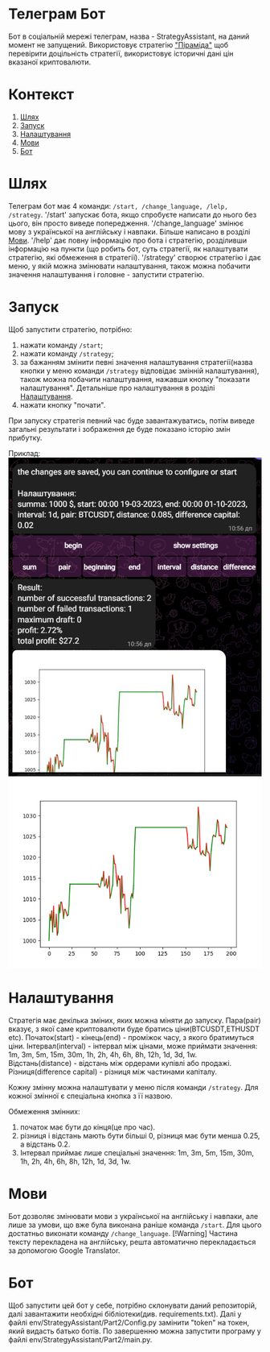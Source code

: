 # Телеграм Бот
Бот в соціальній мережі телеграм, назва - StrategyAssistant, на даний момент не запущений. Використовує стратегію ["Піраміда"](https://github.com/DemaReaktor/StrategyAssistant/tree/main/%D0%A2%D0%B5%D0%BE%D1%80%D1%96%D1%8F%20%D0%B5%D1%84%D0%B5%D0%BA%D1%82%D0%B8%D0%B2%D0%BD%D0%BE%D1%97%20%D1%82%D0%BE%D1%80%D0%B3%D1%96%D0%B2%D0%BB%D1%96) щоб перевірити доцільність стратегії, використовує історичні дані цін вказаної криптовалюти.

# Контекст
1. [Шлях](#Шлях)
2. [Запуск](#Запуск)
3. [Налаштування](#Налаштування)
4. [Мови](#Мови)
5. [Бот](#Бот)

# Шлях
Телеграм бот має 4 команди: `/start, /change_language, /lelp, /strategy`. '/start' запускає бота, якщо спробуєте написати до нього без цього, він просто виведе попередження. '/change_language' змінює мову з української на англійську і навпаки. Більше написано в розділі [Мови](#Мови). '/help' дає повну інформацію про бота і стратегію, розділивши інформацію на пункти (що робить бот, суть стратегії, як налаштувати стратегію, які обмеження в стратегії). '/strategy' створює стратегію і дає меню, у якій можна змінювати налаштування, також можна побачити значення налаштування і головне - запустити стратегію.

# Запуск
Щоб запустити стратегію, потрібно:
1. нажати команду `/start`;
2. нажати команду `/strategy`;
3. за бажанням змінити певні значення налаштування стратегії(назва кнопки у меню команди `/strategy` відповідає змінній налаштування), також можна побачити налаштування, нажавши кнопку "показати налаштування". Детальніше про налаштування в розділі [Налаштування](#Налаштування).
4. нажати кнопку "почати".

При запуску стратегія певний час буде завантажуватись, потім виведе загальні результати і зображення де буде показано історію змін прибутку.

Приклад:
![](T6.png)
![](T7.png)

# Налаштування 
Стратегія має декілька зміних, яких можна міняти до запуску. Пара(pair) вказує, з якої саме криптовалюти буде братись ціни(BTCUSDT,ETHUSDT etc). Початок(start) - кінець(end) - проміжок часу, з якого братимуться ціни. Інтервал(interval) - інтервал між цінами, може приймати значення: 1m, 3m, 5m, 15m, 30m, 1h, 2h, 4h, 6h, 8h, 12h, 1d, 3d, 1w. Відстань(distance) - відстань між ордерами купівлі або продажі. Різниця(difference capital) - різниця між частинами капіталу.

Кожну змінну можна налаштувати у меню після команди `/strategy`. Для кожної змінної є спеціальна кнопка з її назвою.

Обмеження змінних:
1. початок має бути до кінця(це про час).
2. різниця і відстань мають бути більші 0, різниця має бути менша 0.25, а відстань 0.2.
3. Інтервал приймає лише спеціальні значення: 1m, 3m, 5m, 15m, 30m, 1h, 2h, 4h, 6h, 8h, 12h, 1d, 3d, 1w.

# Мови
Бот дозволяє змінювати мови з української на англійську і навпаки, але лише за умови, що вже була виконана раніше команда `/start`. Для цього достатньо виконати команду `/change_language`.
[!Warning] Частина тексту перекладена на англійську, решта автоматично перекладається за допомогою Google Translator.

# Бот
Щоб запустити цей бот у себе, потрібно склонувати даний репозиторій, далі завантажити необхідні бібліотеки(див. requirements.txt). Далі у файлі env/StrategyAssistant/Part2/Config.py замінити "token" на токен, який видасть батько ботів. По завершенню можна запустити програму у файлі env/StrategyAssistant/Part2/main.py. 
